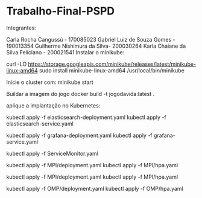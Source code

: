 # Trabalho-Final-PSPD

Integrantes:

Carla Rocha Cangussú - 170085023
Gabriel Luiz de Souza Gomes - 190013354
 Guilherme Nishimura da Silva- 200030264
Karla Chaiane da Silva Feliciano - 200021541
Instalar o minikube:

curl -LO https://storage.googleapis.com/minikube/releases/latest/minikube-linux-amd64
sudo install minikube-linux-amd64 /usr/local/bin/minikube

Inicie o cluster com:
minikube start

Buildar a imagem do jogo
docker build -t jogodavida:latest .

aplique a implantação no Kubernetes:

kubectl apply -f elasticsearch-deployment.yaml
kubectl apply -f elasticsearch-service.yaml

kubectl apply -f grafana-deployment.yaml
kubectl apply -f grafana-service.yaml

kubectl apply -f ServiceMonitor.yaml

kubectl apply -f MPI/deployment.yaml
kubectl apply -f MPI/hpa.yaml

kubectl apply -f MPI/deployment.yaml
kubectl apply -f MPI/hpa.yaml

kubectl apply -f OMP/deployment.yaml
kubectl apply -f OMP/hpa.yaml
